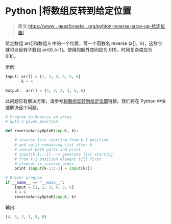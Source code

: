 # Python |将数组反转到给定位置

> 原文:[https://www . geesforgeks . org/pyhton-reverse-array-up-给定位置/](https://www.geeksforgeeks.org/pyhton-reverse-array-upto-given-position/)

给定数组 arr[]和数组 k 中的一个位置，写一个函数名 reverse (a[]，k)，这样它就可以反转子数组 arr[0..k-1]。使用的额外空间应为 0(1)，时间复杂度应为 0(k)。

示例:

```py
Input: arr[] = {1, 2, 3, 4, 5, 6}
       k = 4

Output:  arr[] = {4, 3, 2, 1, 5, 6} 

```

此问题已有解决方案，请参考[将数组反转到给定位置](https://www.geeksforgeeks.org/reverse-an-array-upto-a-given-position/)链接。我们将在 Python 中快速解决这个问题。

```py
# Program to Reverse an array 
# upto a given position 

def reverseArrayUptoK(input, k):

    # reverse list starting from k-1 position 
    # and split remaining list after k
    # concat both parts and print
    # input[k-1::-1] --> generate list starting
    # from k-1 position element till first 
    # element in reverse order
    print (input[k-1::-1] + input[k:])

# Driver program
if __name__ == "__main__":
    input = [1, 2, 3, 4, 5, 6]
    k = 4
    reverseArrayUptoK(input, k)
```

输出:

```py
[4, 3, 2, 1, 5, 6]

```